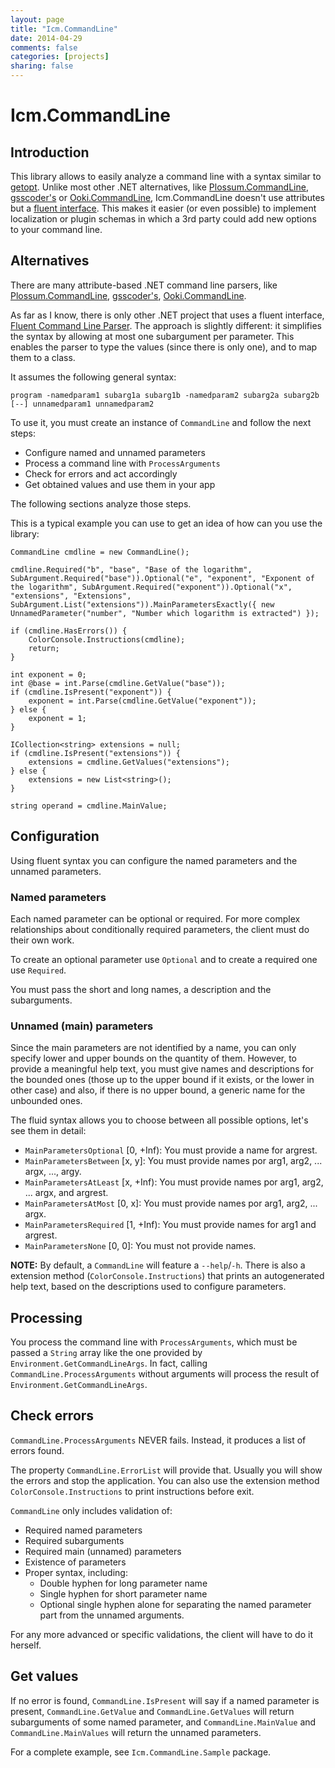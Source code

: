 ```yaml
---
layout: page
title: "Icm.CommandLine"
date: 2014-04-29
comments: false
categories: [projects]
sharing: false
---
```


# Icm.CommandLine

## Introduction

This library allows to easily analyze a command line with a syntax similar to [getopt][getopt]. Unlike most other .NET alternatives, like [Plossum.CommandLine][plossum], [gsscoder's][gsscoder] or [Ooki.CommandLine][ooki], Icm.CommandLine doesn't use attributes but a [fluent interface][fluent]. This makes it easier (or even possible) to implement localization or plugin schemas in which a 3rd party could add new options to your command line.


## Alternatives

There are many attribute-based .NET command line parsers, like [Plossum.CommandLine][plossum], [gsscoder's][gsscoder], [Ooki.CommandLine][ooki].

As far as I know, there is only other .NET project that uses a fluent interface, [Fluent Command Line Parser][fclp]. The approach is slightly different: it simplifies the syntax by allowing at most one subargument per parameter. This enables the parser to type the values (since there is only one), and to map them to a class.



[plossum]: http://www.codeproject.com/Articles/19869/Powerful-and-simple-command-line-parsing-in-C
[gsscoder]: https://github.com/gsscoder/commandline
[ooki]: http://ookiicommandline.codeplex.com/
[fclp]: http://fclp.github.io/fluent-command-line-parser/
[getopt]: http://www.gnu.org/software/libc/manual/html_node/Getopt.html
[fluent]: http://en.wikipedia.org/wiki/Fluent_interface

It assumes the following general syntax:

    program -namedparam1 subarg1a subarg1b -namedparam2 subarg2a subarg2b [--] unnamedparam1 unnamedparam2
	
To use it, you must create an instance of `CommandLine` and follow the next steps:

* Configure named and unnamed parameters
* Process a command line with `ProcessArguments`
* Check for errors and act accordingly
* Get obtained values and use them in your app

The following sections analyze those steps.

This is a typical example you can use to get an idea of how can you use the library:

    CommandLine cmdline = new CommandLine();

    cmdline.Required("b", "base", "Base of the logarithm", SubArgument.Required("base")).Optional("e", "exponent", "Exponent of the logarithm", SubArgument.Required("exponent")).Optional("x", "extensions", "Extensions", SubArgument.List("extensions")).MainParametersExactly({ new UnnamedParameter("number", "Number which logarithm is extracted") });

    if (cmdline.HasErrors()) {
	    ColorConsole.Instructions(cmdline);
	    return;
    }

    int exponent = 0;
    int @base = int.Parse(cmdline.GetValue("base"));
    if (cmdline.IsPresent("exponent")) {
	    exponent = int.Parse(cmdline.GetValue("exponent"));
    } else {
	    exponent = 1;
    }

    ICollection<string> extensions = null;
    if (cmdline.IsPresent("extensions")) {
	    extensions = cmdline.GetValues("extensions");
    } else {
	    extensions = new List<string>();
    }

    string operand = cmdline.MainValue;

## Configuration

Using fluent syntax you can configure the named parameters and the unnamed parameters.

### Named parameters

Each named parameter can be optional or required. For more complex relationships about conditionally required parameters, the client must do their own work.

To create an optional parameter use `Optional` and to create a required one use `Required`.

You must pass the short and long names, a description and the subarguments.

### Unnamed (main) parameters

Since the main parameters are not identified by a name, you can only specify lower and upper bounds on the quantity of them. However, to provide a meaningful help text, you must give names and descriptions for the bounded ones (those up to the upper bound if it exists, or the lower in other case) and also, if there is no upper bound, a generic name for the unbounded ones.

The fluid syntax allows you to choose between all possible options, let's see them in detail:

* `MainParametersOptional` [0, +Inf): You must provide a name for argrest.
* `MainParametersBetween` [x, y]: You must provide names por arg1, arg2, ... argx, ..., argy.
* `MainParametersAtLeast` [x, +Inf): You must provide names por arg1, arg2, ... argx, and argrest.
* `MainParametersAtMost` [0, x]: You must provide names por arg1, arg2, ... argx.
* `MainParametersRequired` [1, +Inf): You must provide names for arg1 and argrest.
* `MainParametersNone` [0, 0]: You must not provide names.


**NOTE:** By default, a `CommandLine` will feature a `--help`/`-h`. There is also a extension method (`ColorConsole.Instructions`) that prints an autogenerated help text, based on the descriptions used to configure parameters.

## Processing

You process the command line with `ProcessArguments`, which must be passed a `String` array like the one provided by `Environment.GetCommandLineArgs`. In fact, calling `CommandLine.ProcessArguments` without arguments will process the result of `Environment.GetCommandLineArgs`.

## Check errors

`CommandLine.ProcessArguments` NEVER fails. Instead, it produces a list of errors found.

The property `CommandLine.ErrorList` will provide that. Usually you will show the errors and stop the application. You can also use the extension method `ColorConsole.Instructions` to print instructions before exit.

`CommandLine` only includes validation of:

* Required named parameters
* Required subarguments
* Required main (unnamed) parameters
* Existence of parameters
* Proper syntax, including:
  - Double hyphen for long parameter name
  - Single hyphen for short parameter name
  - Optional single hyphen alone for separating the named parameter part from the unnamed arguments.

For any more advanced or specific validations, the client will have to do it herself.

## Get values

If no error is found, `CommandLine.IsPresent` will say if a named parameter is present, `CommandLine.GetValue` and `CommandLine.GetValues` will return subarguments of some named parameter, and `CommandLine.MainValue` and `CommandLine.MainValues` will return the unnamed parameters.

For a complete example, see `Icm.CommandLine.Sample` package.